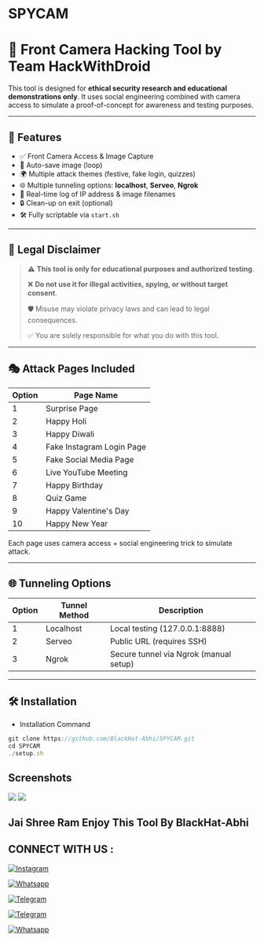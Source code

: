 # SPYCAM

# 🎯 Front Camera Hacking Tool by Team HackWithDroid

This tool is designed for **ethical security research and educational demonstrations only**. It uses social engineering combined with camera access to simulate a proof-of-concept for awareness and testing purposes.

---

## 🚀 Features

- ✅ Front Camera Access & Image Capture
- 📸 Auto-save image (loop)
- 🌍 Multiple attack themes (festive, fake login, quizzes)
- 🌐 Multiple tunneling options: **localhost**, **Serveo**, **Ngrok**
- 📝 Real-time log of IP address & image filenames
- 🔒 Clean-up on exit (optional)
- 🛠️ Fully scriptable via `start.sh`

---

## 🧠 Legal Disclaimer

> ⚠️ **This tool is only for educational purposes and authorized testing**.
>  
> ❌ **Do not use it for illegal activities, spying, or without target consent**.
>  
> 🛡️ Misuse may violate privacy laws and can lead to legal consequences.
>  
> ✅ You are solely responsible for what you do with this tool.

---

## 🎭 Attack Pages Included

| Option | Page Name                   |
|--------|-----------------------------|
| 1      | Surprise Page               |
| 2      | Happy Holi                  |
| 3      | Happy Diwali                |
| 4      | Fake Instagram Login Page   |
| 5      | Fake Social Media Page      |
| 6      | Live YouTube Meeting        |
| 7      | Happy Birthday              |
| 8      | Quiz Game                   |
| 9      | Happy Valentine's Day       |
| 10     | Happy New Year              |

Each page uses camera access + social engineering trick to simulate attack.

---

## 🌐 Tunneling Options

| Option | Tunnel Method | Description                              |
|--------|---------------|------------------------------------------|
| 1      | Localhost     | Local testing (127.0.0.1:8888)           |
| 2      | Serveo        | Public URL (requires SSH)                |
| 3      | Ngrok         | Secure tunnel via Ngrok (manual setup)   |

---

## 🛠 Installation

- Installation Command 

```javascript
git clone https://github.com/BlackHat-Abhi/SPYCAM.git
cd SPYCAM
./setup.sh
```

## Screenshots

<img src="https://i.ibb.co/XTM543L/Screenshot-2025-06-12-21-32-27-21-84d3000e3f4017145260f7618db1d683.jpg">
<img src="https://i.ibb.co/ZRr0jZqt/Screenshot-2025-06-12-21-34-59-62-84d3000e3f4017145260f7618db1d683.jpg">

 

## Jai Shree Ram Enjoy This Tool By BlackHat-Abhi 

## CONNECT WITH US :


[![Instagram](https://img.shields.io/badge/INSTALGRAM-FOLLOW-red?style=for-the-badge&logo=instagram)](https://instagram.com/blackhat_abhi)


[![Whatsapp](https://img.shields.io/badge/WHATSAPP-CHANNEL-red?style=for-the-badge&logo=whatsapp)](https://bitly.ws/38Tf6)


[![Telegram](https://img.shields.io/badge/TELEGRAM-GROUP-red?style=for-the-badge&logo=telegram)](https://t.me/HackerX_Termux_Help)


[![Telegram](https://img.shields.io/badge/TELEGRAM-CHANNEL-red?style=for-the-badge&logo=telegram)](https://t.me/BlackEagle_Sec)


[![Whatsapp](https://img.shields.io/badge/WHATSAPP-JOINGROUP-red?style=for-the-badge&logo=whatsapp)](https://bit.ly/3LiuRV9)

  



